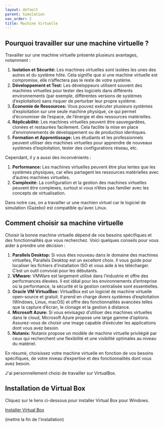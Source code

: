 ```yaml
---
layout: default
parent: Simulation
nav_order: 2
title: Machine Virtuelle
---
```


## Pourquoi travailler sur une machine virtuelle ?

Travailler sur une machine virtuelle présente plusieurs avantages, notamment :

1. **Isolation et Sécurité:** Les machines virtuelles sont isolées les unes des autres et du système hôte. Cela signifie que si une machine virtuelle est compromise, elle n’affectera pas le reste de votre système.
2. **Développement et Test:** Les développeurs utilisent souvent des machines virtuelles pour tester des logiciels dans différents environnements (par exemple, différentes versions de systèmes d’exploitation) sans risquer de perturber leur propre système.
3. **Économie de Ressources:** Vous pouvez exécuter plusieurs systèmes d’exploitation sur une seule machine physique, ce qui permet d’économiser de l’espace, de l’énergie et des ressources matérielles.
4. **Réplicabilité:** Les machines virtuelles peuvent être sauvegardées, clonées et restaurées facilement. Cela facilite la mise en place d’environnements de développement ou de production identiques.
5. **Formation et Apprentissage:** Les étudiants et les professionnels peuvent utiliser des machines virtuelles pour apprendre de nouveaux systèmes d’exploitation, tester des configurations réseau, etc.

Cependant, il y a aussi des inconvénients :

1. **Performance:** Les machines virtuelles peuvent être plus lentes que les systèmes physiques, car elles partagent les ressources matérielles avec d’autres machines virtuelles.
2. **Complexité:** La configuration et la gestion des machines virtuelles peuvent être complexes, surtout si vous n’êtes pas familier avec les concepts de virtualisation.

Dans notre cas, on a travailler ur une machien virtuel car le logiciel de simulation (Gazebo) est compatible qu'avec Linux.

## Comment choisir sa machine virtuelle
  
Choisir la bonne machine virtuelle dépend de vos besoins spécifiques et des fonctionnalités que vous recherchez. Voici quelques conseils pour vous aider à prendre une décision :

1. **Parallels Desktop:** Si vous êtes nouveau dans le domaine des machines virtuelles, Parallels Desktop est un excellent choix. Il vous guide pour localiser les fichiers d’installation ISO et vous aide à les télécharger. C’est un outil convivial pour les débutants.
2. **VMware:** VMWare est largement utilisé dans l’industrie et offre des performances élevées. Il est idéal pour les environnements d’entreprise où la performance, la sécurité et la gestion centralisée sont essentielles.
3. **Oracle VM VirtualBox:** VirtualBox est un logiciel de machine virtuelle open-source et gratuit. Il prend en charge divers systèmes d’exploitation (Windows, Linux, macOS) et offre des fonctionnalités avancées telles que la capture d’écran, le clonage et la gestion à distance.
4. **Microsoft Azure:** Si vous envisagez d’utiliser des machines virtuelles dans le cloud, Microsoft Azure propose une large gamme d’options. Assurez-vous de choisir une image capable d’exécuter les applications dont vous avez besoin.
5. **Nutanix:** Nutanix propose un modèle de machine virtuelle privilégié par ceux qui recherchent une flexibilité et une visibilité optimales au niveau du matériel.

En résumé, choisissez votre machine virtuelle en fonction de vos besoins spécifiques, de votre niveau d’expertise et des fonctionnalités dont vous avez besoin.

J'ai personnellement choisi de travailler sur VirtualBox.

## Installation de Virtual Box

Cliquez sur le liens ci-dessous pour installer Virtual Box pour Windows.

[Installer Virtual Box](https://download.virtualbox.org/virtualbox/7.0.14/VirtualBox-7.0.14-161095-Win.exe)

(mettre la fin de l'installation)
